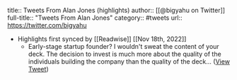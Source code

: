 title:: Tweets From Alan Jones (highlights)
author:: [[@bigyahu on Twitter]]
full-title:: "Tweets From Alan Jones"
category:: #tweets
url:: https://twitter.com/bigyahu

- Highlights first synced by [[Readwise]] [[Nov 18th, 2022]]
	- Early-stage startup founder? I wouldn't sweat the content of your deck. The decision to invest is much more about the quality of the individuals building the company than the quality of the deck... ([View Tweet](https://twitter.com/bigyahu/status/1398093435098308608))